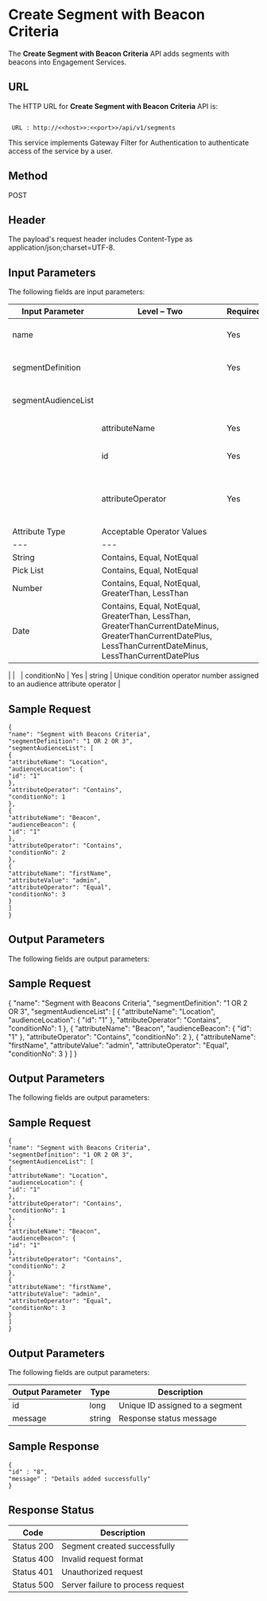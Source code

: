 
# Create Segment with Beacon Criteria

The **Create Segment with Beacon Criteria** API adds segments with beacons into Engagement Services.

## URL

The HTTP URL for **Create Segment with Beacon Criteria** API is:

```
  
 URL : http://<<host>>:<<port>>/api/v1/segments
```

This service implements Gateway Filter for Authentication to authenticate access of the service by a user.

## Method

POST

## Header

The payload's request header includes Content-Type as application/json;charset=UTF-8.

## Input Parameters

The following fields are input parameters:

| Input Parameter     | Level – Two                                                                                                                                                  | Required | Type   | Description                                                                     |
| ------------------- | ------------------------------------------------------------------------------------------------------------------------------------------------------------ | -------- | ------ | ------------------------------------------------------------------------------- |
| name                |                                                                                                                                                              | Yes      | string | Unique name assigned to a segment                                               |
| segmentDefinition   |                                                                                                                                                              | Yes      | string | This includes audience attributes' numbers                                      |
| segmentAudienceList |                                                                                                                                                              |          |        | An array of segmentAudienceList objects                                         |
|                     | attributeName                                                                                                                                                | Yes      | string | Attribute name, such as beacon, location                                        |
|                     | id                                                                                                                                                           | Yes      | long   | Unique ID assigned to an audience attribute name                                |
|                     | attributeOperator                                                                                                                                            | Yes      | string | The attribute operator. The following table shows the possible operator values. |
| Attribute Type      | Acceptable Operator Values                                                                                                                                   |
| ---                 | ---                                                                                                                                                          |
| String              | Contains, Equal, NotEqual                                                                                                                                    |
| Pick List           | Contains, Equal, NotEqual                                                                                                                                    |
| Number              | Contains, Equal, NotEqual, GreaterThan, LessThan                                                                                                             |
| Date                | Contains, Equal, NotEqual, GreaterThan, LessThan, GreaterThanCurrentDateMinus, GreaterThanCurrentDatePlus, LessThanCurrentDateMinus, LessThanCurrentDatePlus |

|
|   | conditionNo | Yes | string | Unique condition operator number assigned to an audience attribute operator |

## Sample Request

```
{
"name": "Segment with Beacons Criteria",
"segmentDefinition": "1 OR 2 OR 3",
"segmentAudienceList": [
{
"attributeName": "Location",
"audienceLocation": {
"id": "1"
},
"attributeOperator": "Contains",
"conditionNo": 1
},
{
"attributeName": "Beacon",
"audienceBeacon": {
"id": "1"
},
"attributeOperator": "Contains",
"conditionNo": 2
},
{
"attributeName": "firstName",
"attributeValue": "admin",
"attributeOperator": "Equal",
"conditionNo": 3
}
]
}
```

## Output Parameters

The following fields are output parameters:

## Sample Request

{ "name": "Segment with Beacons Criteria", "segmentDefinition": "1 OR 2 OR 3", "segmentAudienceList": \[ { "attributeName": "Location", "audienceLocation": { "id": "1" }, "attributeOperator": "Contains", "conditionNo": 1 }, { "attributeName": "Beacon", "audienceBeacon": { "id": "1" }, "attributeOperator": "Contains", "conditionNo": 2 }, { "attributeName": "firstName", "attributeValue": "admin", "attributeOperator": "Equal", "conditionNo": 3 } \] }

## Output Parameters

The following fields are output parameters:

## Sample Request

```
{
"name": "Segment with Beacons Criteria",
"segmentDefinition": "1 OR 2 OR 3",
"segmentAudienceList": [
{
"attributeName": "Location",
"audienceLocation": {
"id": "1"
},
"attributeOperator": "Contains",
"conditionNo": 1
},
{
"attributeName": "Beacon",
"audienceBeacon": {
"id": "1"
},
"attributeOperator": "Contains",
"conditionNo": 2
},
{
"attributeName": "firstName",
"attributeValue": "admin",
"attributeOperator": "Equal",
"conditionNo": 3
}
]
}
```

## Output Parameters

The following fields are output parameters:

| Output Parameter | Type   | Description                     |
| ---------------- | ------ | ------------------------------- |
| id               | long   | Unique ID assigned to a segment |
| message          | string | Response status message         |

## Sample Response

```
{
"id" : "8",
"message" : "Details added successfully"
}
```

## Response Status

| Code       | Description                       |
| ---------- | --------------------------------- |
| Status 200 | Segment created successfully      |
| Status 400 | Invalid request format            |
| Status 401 | Unauthorized request              |
| Status 500 | Server failure to process request |
